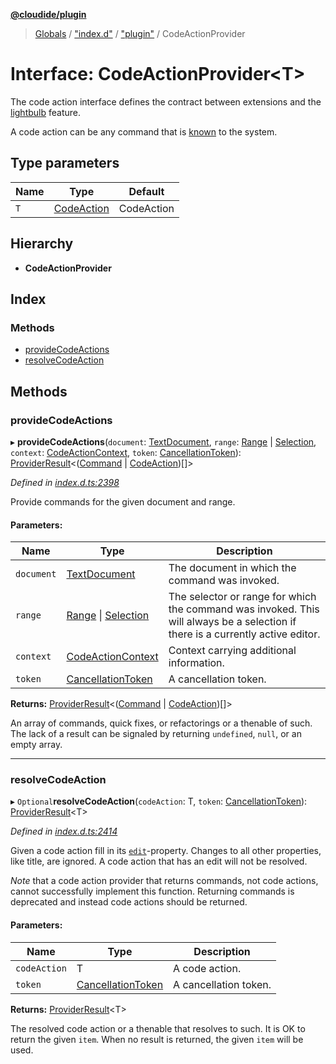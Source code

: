 **[@cloudide/plugin](../README.md)**

> [Globals](../README.md) / ["index.d"](../modules/_index_d_.md) / ["plugin"](../modules/_index_d_._plugin_.md) / CodeActionProvider

# Interface: CodeActionProvider\<T>

The code action interface defines the contract between extensions and
the [lightbulb](https://code.visualstudio.com/docs/editor/editingevolved#_code-action) feature.

A code action can be any command that is [known](#commands.getCommands) to the system.

## Type parameters

Name | Type | Default |
------ | ------ | ------ |
`T` | [CodeAction](../classes/_index_d_._plugin_.codeaction.md) | CodeAction |

## Hierarchy

* **CodeActionProvider**

## Index

### Methods

* [provideCodeActions](_index_d_._plugin_.codeactionprovider.md#providecodeactions)
* [resolveCodeAction](_index_d_._plugin_.codeactionprovider.md#resolvecodeaction)

## Methods

### provideCodeActions

▸ **provideCodeActions**(`document`: [TextDocument](_index_d_._plugin_.textdocument.md), `range`: [Range](../classes/_index_d_._plugin_.range.md) \| [Selection](../classes/_index_d_._plugin_.selection.md), `context`: [CodeActionContext](_index_d_._plugin_.codeactioncontext.md), `token`: [CancellationToken](_index_d_._plugin_.cancellationtoken.md)): [ProviderResult](../modules/_index_d_._plugin_.md#providerresult)\<([Command](_index_d_._plugin_.command.md) \| [CodeAction](../classes/_index_d_._plugin_.codeaction.md))[]>

*Defined in [index.d.ts:2398](https://github.com/shuyaqian/cloudide-plugin-api/blob/6d83fa1/index.d.ts#L2398)*

Provide commands for the given document and range.

#### Parameters:

Name | Type | Description |
------ | ------ | ------ |
`document` | [TextDocument](_index_d_._plugin_.textdocument.md) | The document in which the command was invoked. |
`range` | [Range](../classes/_index_d_._plugin_.range.md) \| [Selection](../classes/_index_d_._plugin_.selection.md) | The selector or range for which the command was invoked. This will always be a selection if there is a currently active editor. |
`context` | [CodeActionContext](_index_d_._plugin_.codeactioncontext.md) | Context carrying additional information. |
`token` | [CancellationToken](_index_d_._plugin_.cancellationtoken.md) | A cancellation token. |

**Returns:** [ProviderResult](../modules/_index_d_._plugin_.md#providerresult)\<([Command](_index_d_._plugin_.command.md) \| [CodeAction](../classes/_index_d_._plugin_.codeaction.md))[]>

An array of commands, quick fixes, or refactorings or a thenable of such. The lack of a result can be
signaled by returning `undefined`, `null`, or an empty array.

___

### resolveCodeAction

▸ `Optional`**resolveCodeAction**(`codeAction`: T, `token`: [CancellationToken](_index_d_._plugin_.cancellationtoken.md)): [ProviderResult](../modules/_index_d_._plugin_.md#providerresult)\<T>

*Defined in [index.d.ts:2414](https://github.com/shuyaqian/cloudide-plugin-api/blob/6d83fa1/index.d.ts#L2414)*

Given a code action fill in its [`edit`](#CodeAction.edit)-property. Changes to
all other properties, like title, are ignored. A code action that has an edit
will not be resolved.

*Note* that a code action provider that returns commands, not code actions, cannot successfully
implement this function. Returning commands is deprecated and instead code actions should be
returned.

#### Parameters:

Name | Type | Description |
------ | ------ | ------ |
`codeAction` | T | A code action. |
`token` | [CancellationToken](_index_d_._plugin_.cancellationtoken.md) | A cancellation token. |

**Returns:** [ProviderResult](../modules/_index_d_._plugin_.md#providerresult)\<T>

The resolved code action or a thenable that resolves to such. It is OK to return the given
`item`. When no result is returned, the given `item` will be used.
